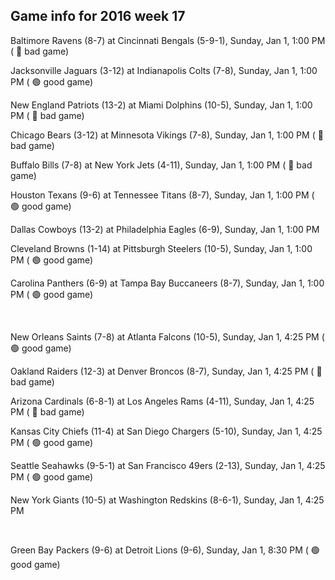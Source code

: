 ## Game info for 2016 week 17
Baltimore Ravens (8-7) at Cincinnati Bengals (5-9-1), Sunday, Jan 1, 1:00 PM (	:red_circle: bad game)

Jacksonville Jaguars (3-12) at Indianapolis Colts (7-8), Sunday, Jan 1, 1:00 PM (	:green_circle: good game)

New England Patriots (13-2) at Miami Dolphins (10-5), Sunday, Jan 1, 1:00 PM (	:red_circle: bad game)

Chicago Bears (3-12) at Minnesota Vikings (7-8), Sunday, Jan 1, 1:00 PM (	:red_circle: bad game)

Buffalo Bills (7-8) at New York Jets (4-11), Sunday, Jan 1, 1:00 PM (	:red_circle: bad game)

Houston Texans (9-6) at Tennessee Titans (8-7), Sunday, Jan 1, 1:00 PM (	:green_circle: good game)

Dallas Cowboys (13-2) at Philadelphia Eagles (6-9), Sunday, Jan 1, 1:00 PM

Cleveland Browns (1-14) at Pittsburgh Steelers (10-5), Sunday, Jan 1, 1:00 PM (	:green_circle: good game)

Carolina Panthers (6-9) at Tampa Bay Buccaneers (8-7), Sunday, Jan 1, 1:00 PM (	:green_circle: good game)


<br/>

New Orleans Saints (7-8) at Atlanta Falcons (10-5), Sunday, Jan 1, 4:25 PM (	:green_circle: good game)

Oakland Raiders (12-3) at Denver Broncos (8-7), Sunday, Jan 1, 4:25 PM (	:red_circle: bad game)

Arizona Cardinals (6-8-1) at Los Angeles Rams (4-11), Sunday, Jan 1, 4:25 PM (	:red_circle: bad game)

Kansas City Chiefs (11-4) at San Diego Chargers (5-10), Sunday, Jan 1, 4:25 PM (	:green_circle: good game)

Seattle Seahawks (9-5-1) at San Francisco 49ers (2-13), Sunday, Jan 1, 4:25 PM (	:green_circle: good game)

New York Giants (10-5) at Washington Redskins (8-6-1), Sunday, Jan 1, 4:25 PM


<br/>

Green Bay Packers (9-6) at Detroit Lions (9-6), Sunday, Jan 1, 8:30 PM (	:green_circle: good game)

